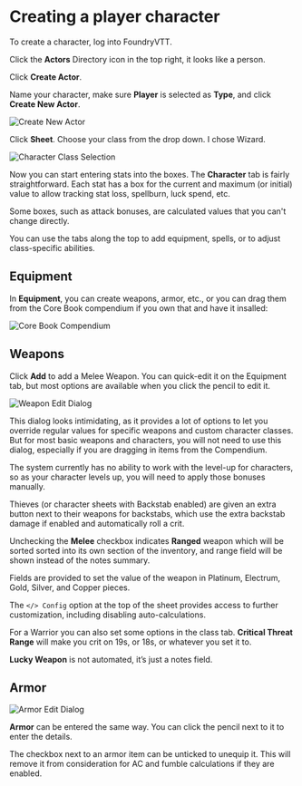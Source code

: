 # Creating a player character

To create a character, log into FoundryVTT.

Click the **Actors** Directory icon in the top right, it looks like a person.

Click **Create Actor**.

Name your character, make sure **Player** is selected as **Type**, and click **Create New Actor**.

![Create New Actor](images/create_actor_dialog.png)

Click **Sheet**. Choose your class from the drop down. I chose Wizard.


![Character Class Selection](images/character_class_selection.png)

Now you can start entering stats into the boxes. The **Character** tab is fairly straightforward. Each stat has a box for the current and maximum (or initial) value to allow tracking stat loss, spellburn, luck spend, etc.

Some boxes, such as attack bonuses, are calculated values that you can't change directly.

You can use the tabs along the top to add equipment, spells, or to adjust class-specific abilities.

## Equipment

In **Equipment**, you can create weapons, armor, etc., or you can drag them from the Core Book compendium if you own that and have it insalled:

![Core Book Compendium](images/core_book_compendium.png)

## Weapons
Click **Add** to add a Melee Weapon. You can quick-edit it on the Equipment tab, but most options are available when you click the pencil to edit it.

![Weapon Edit Dialog](images/weapon_edit_dialog.png)

This dialog looks intimidating, as it provides a lot of options to let you override regular values for specific weapons and custom character classes. But for most basic weapons and characters, you will not need to use this dialog, especially if you are dragging in items from the Compendium.

The system currently has no ability to work with the level-up for characters, so as your character levels up, you will need to apply those bonuses manually.

Thieves (or character sheets with Backstab enabled) are given an extra button next to their weapons for backstabs, which use the extra backstab damage if enabled and automatically roll a crit.

Unchecking the **Melee** checkbox indicates **Ranged** weapon which will be sorted sorted into its own section of the inventory, and range field will be shown instead of the notes summary.

Fields are provided to set the value of the weapon in Platinum, Electrum, Gold, Silver, and Copper pieces.

The `</> Config` option at the top of the sheet provides access to further customization, including disabling auto-calculations.

For a Warrior you can also set some options in the class tab. **Critical Threat Range** will make you crit on 19s, or 18s, or whatever you set it to.

**Lucky Weapon** is not automated, it’s just a notes field.


## Armor
![Armor Edit Dialog](images/armor_edit_dialog.png)

**Armor** can be entered the same way. You can click the pencil next to it to enter the details.

The checkbox next to an armor item can be unticked to unequip it. This will remove it from consideration for AC and fumble calculations if they are enabled.
